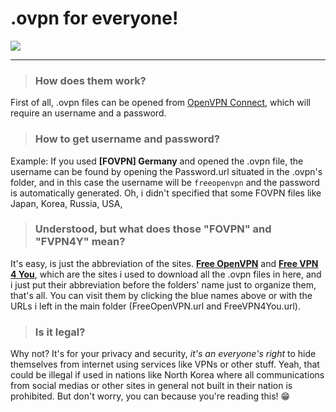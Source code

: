 # .ovpn for everyone!

![](https://upload.wikimedia.org/wikipedia/commons/f/f5/OpenVPN_logo.svg)

---
> ### How does them work?

First of all, .ovpn files can be opened from [OpenVPN Connect](https://openvpn.net/download-open-vpn/ "Scroll down to OpenVPN Connect!"), which will require an username and a password.

> ### How to get username and password?

Example: If you used **[FOVPN] Germany** and opened the .ovpn file, the username can be found by opening the Password.url situated in the .ovpn's folder, and in this case the username will be `freeopenvpn` and the password is automatically generated. Oh, i didn't specified that some FOVPN files like Japan, Korea, Russia, USA,

> ### Understood, but what does those "FOVPN" and "FVPN4Y" mean?

It's easy, is just the abbreviation of the sites. **[Free OpenVPN](https://www.freeopenvpn.org/ "Free OpenVPN site")** and **[Free VPN 4 You](https://freevpn4you.net/ "Free VPN 4 You site")**, which are the sites i used to download all the .ovpn files in here, and i just put their abbreviation before the folders' name just to organize them, that's all. You can visit them by clicking the blue names above or with the URLs i left in the main folder (FreeOpenVPN.url and FreeVPN4You.url).

> ### Is it legal?

Why not? It's for your privacy and security, *it's an everyone's right* to hide themselves from internet using services like VPNs or other stuff. Yeah, that could be illegal if used in nations like North Korea where all communications from social medias or other sites in general not built in their nation is prohibited. But don't worry, you can because you're reading this! 😁